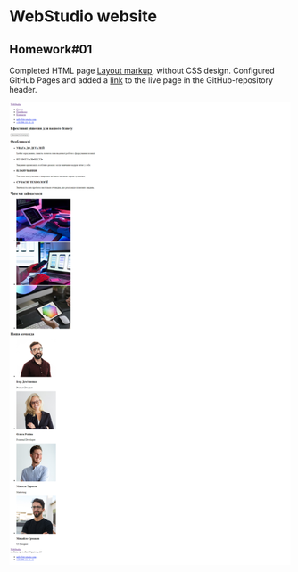 # WebStudio website

## Homework#01

Completed HTML page
[Layout markup](<https://www.figma.com/file/1ehrLBauvVFu4mVhxsHzyZ/Web-Studio-(Version-2.1)?node-id=0%3A1&mode=dev>),
without CSS design. Configured GitHub Pages and added a
[link](https://valerii2022.github.io/goit-markup-hw-01-FSON/) to the live page in the
GitHub-repository header.

![WebStudio Page](./assets/studio.png)
